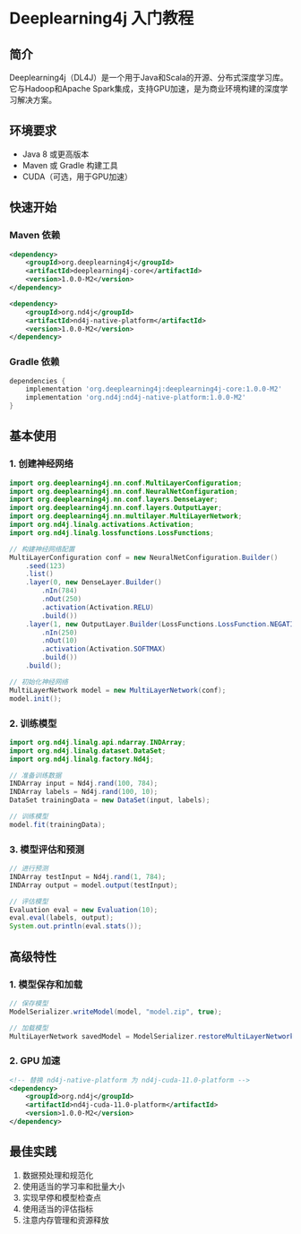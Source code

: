 # Deeplearning4j 入门教程

## 简介
Deeplearning4j（DL4J）是一个用于Java和Scala的开源、分布式深度学习库。它与Hadoop和Apache Spark集成，支持GPU加速，是为商业环境构建的深度学习解决方案。

## 环境要求

- Java 8 或更高版本
- Maven 或 Gradle 构建工具
- CUDA（可选，用于GPU加速）

## 快速开始

### Maven 依赖

```xml
<dependency>
    <groupId>org.deeplearning4j</groupId>
    <artifactId>deeplearning4j-core</artifactId>
    <version>1.0.0-M2</version>
</dependency>

<dependency>
    <groupId>org.nd4j</groupId>
    <artifactId>nd4j-native-platform</artifactId>
    <version>1.0.0-M2</version>
</dependency>
```

### Gradle 依赖

```groovy
dependencies {
    implementation 'org.deeplearning4j:deeplearning4j-core:1.0.0-M2'
    implementation 'org.nd4j:nd4j-native-platform:1.0.0-M2'
}
```

## 基本使用

### 1. 创建神经网络

```java
import org.deeplearning4j.nn.conf.MultiLayerConfiguration;
import org.deeplearning4j.nn.conf.NeuralNetConfiguration;
import org.deeplearning4j.nn.conf.layers.DenseLayer;
import org.deeplearning4j.nn.conf.layers.OutputLayer;
import org.deeplearning4j.nn.multilayer.MultiLayerNetwork;
import org.nd4j.linalg.activations.Activation;
import org.nd4j.linalg.lossfunctions.LossFunctions;

// 构建神经网络配置
MultiLayerConfiguration conf = new NeuralNetConfiguration.Builder()
    .seed(123)
    .list()
    .layer(0, new DenseLayer.Builder()
        .nIn(784)
        .nOut(250)
        .activation(Activation.RELU)
        .build())
    .layer(1, new OutputLayer.Builder(LossFunctions.LossFunction.NEGATIVELOGLIKELIHOOD)
        .nIn(250)
        .nOut(10)
        .activation(Activation.SOFTMAX)
        .build())
    .build();

// 初始化神经网络
MultiLayerNetwork model = new MultiLayerNetwork(conf);
model.init();
```

### 2. 训练模型

```java
import org.nd4j.linalg.api.ndarray.INDArray;
import org.nd4j.linalg.dataset.DataSet;
import org.nd4j.linalg.factory.Nd4j;

// 准备训练数据
INDArray input = Nd4j.rand(100, 784);
INDArray labels = Nd4j.rand(100, 10);
DataSet trainingData = new DataSet(input, labels);

// 训练模型
model.fit(trainingData);
```

### 3. 模型评估和预测

```java
// 进行预测
INDArray testInput = Nd4j.rand(1, 784);
INDArray output = model.output(testInput);

// 评估模型
Evaluation eval = new Evaluation(10);
eval.eval(labels, output);
System.out.println(eval.stats());
```

## 高级特性

### 1. 模型保存和加载

```java
// 保存模型
ModelSerializer.writeModel(model, "model.zip", true);

// 加载模型
MultiLayerNetwork savedModel = ModelSerializer.restoreMultiLayerNetwork("model.zip");
```

### 2. GPU 加速

```xml
<!-- 替换 nd4j-native-platform 为 nd4j-cuda-11.0-platform -->
<dependency>
    <groupId>org.nd4j</groupId>
    <artifactId>nd4j-cuda-11.0-platform</artifactId>
    <version>1.0.0-M2</version>
</dependency>
```

## 最佳实践

1. 数据预处理和规范化
2. 使用适当的学习率和批量大小
3. 实现早停和模型检查点
4. 使用适当的评估指标
5. 注意内存管理和资源释放